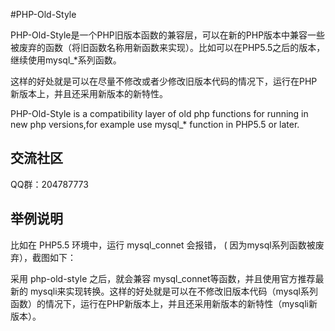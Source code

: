 #PHP-Old-Style

PHP-Old-Style是一个PHP旧版本函数的兼容层，可以在新的PHP版本中兼容一些被废弃的函数（将旧函数名称用新函数来实现）。比如可以在PHP5.5之后的版本，继续使用mysql_*系列函数。

这样的好处就是可以在尽量不修改或者少修改旧版本代码的情况下，运行在PHP新版本上，并且还采用新版本的新特性。

PHP-Old-Style is a compatibility layer of old php functions for running in new php versions,for example use mysql_* function in PHP5.5 or later.

交流社区
--
QQ群：204787773


举例说明
--

比如在 PHP5.5 环境中，运行 mysql_connet 会报错， ( 因为mysql系列函数被废弃），截图如下：


采用 php-old-style 之后，就会兼容 mysql_connet等函数，并且使用官方推荐最新的 mysqli来实现转换。这样的好处就是可以在不修改旧版本代码（mysql系列函数）的情况下，运行在PHP新版本上，并且还采用新版本的新特性（mysqli新版本）。






